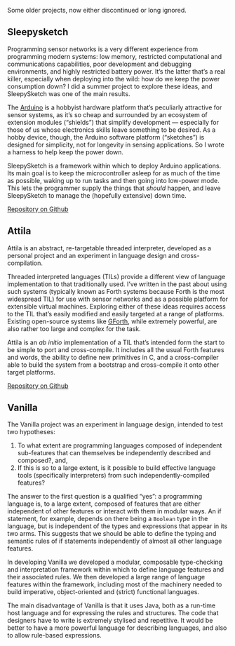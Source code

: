 <!--
.. title: Older development projects
.. slug: old-development
.. date: 2020-06-17 16:43:17 UTC+01:00
.. tags: python, forth, arduino, java
.. category: 
.. link: 
.. description: 
.. type: text
-->

Some older projects, now either discontinued or long ignored.


## Sleepysketch

Programming sensor networks is a very different experience from
programming modern systems: low memory, restricted computational and
communications capabilities, poor development and debugging
environments, and highly restricted battery power. It’s the latter
that’s a real killer, especially when deploying into the wild: how do
we keep the power consumption down? I did a summer project to explore
these ideas, and SleepySketch was one of the main results.

The [Arduino](http://arduino.cc/) is a hobbyist hardware platform
that’s peculiarly attractive for sensor systems, as it’s so cheap and
surrounded by an ecosystem of extension modules (“shields”) that
simplify development — especially for those of us whose electronics
skills leave something to be desired. As a hobby device, though, the
Arduino software platform (“sketches”) is designed for simplicity, not
for longevity in sensing applications. So I wrote a harness to help
keep the power down.

SleepySketch is a framework within which to deploy Arduino
applications. Its main goal is to keep the microcontroller asleep for
as much of the time as possible, waking up to run tasks and then going
into low-power mode. This lets the programmer supply the things that
*should* happen, and leave SleepySketch to manage the (hopefully
extensive) down time.

[Repository on Github](https://github.com/simoninireland/sleepysketch)


## Attila

Attila is an abstract, re-targetable threaded interpreter, developed
as a personal project and an experiment in language design and
cross-compilation.

Threaded interpreted languages (TILs) provide a different view of
language implementation to that traditionally used. I’ve written in
the past about using such systems (typically known as Forth systems
because Forth is the most widespread TIL) for use with sensor networks
and as a possible platform for extensible virtual machines. Exploring
either of these ideas requires access to the TIL that’s easily
modified and easily targeted at a range of platforms. Existing
open-source systems like [GForth](http://www.gnu.org/software/gforth/),
while extremely powerful, are also rather too large and complex for
the task.

Attila is an *ab initio* implementation of a TIL that’s intended form
the start to be simple to port and cross-compile. It includes all the
usual Forth features and words, the ability to define new primitives
in C, and a cross-compiler able to build the system from a bootstrap
and cross-compile it onto other target platforms.

[Repository on Github](https://github.com/simoninireland/attila)


## Vanilla

The Vanilla project was an experiment in language design, intended to
test two hypotheses:

1. To what extent are programming languages composed of independent
    sub-features that can themselves be independently described and
    composed?, and,
2. If this is so to a large extent, is it possible to build effective
    language tools (specifically interpreters) from such
    independently-compiled features?

The answer to the first question is a qualified “yes”: a programming
language is, to a large extent, composed of features that are either
independent of other features or interact with them in modular
ways. An if statement, for example, depends on there being a `Boolean`
type in the language, but is independent of the types and expressions
that appear in its two arms. This suggests that we should be able to
define the typing and semantic rules of if statements independently of
almost all other language features.

In developing Vanilla we developed a modular, composable type-checking
and interpretation framework within which to define language features
and their associated rules. We then developed a large range of
language features within the framework, including most of the
machinery needed to build imperative, object-oriented and (strict)
functional languages.

The main disadvantage of Vanilla is that it uses Java, both as a
run-time host language and for expressing the rules and
structures. The code that designers have to write is extremely
stylised and repetitive. It would be better to have a more powerful
language for describing languages, and also to allow rule-based
expressions.
